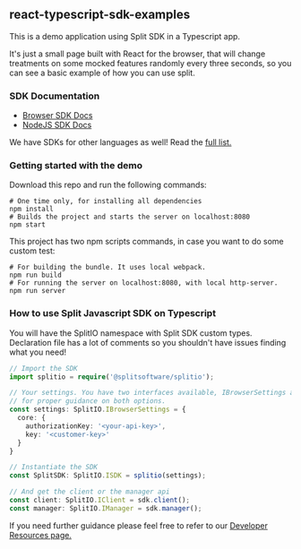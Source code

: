 ## react-typescript-sdk-examples

This is a demo application using Split SDK in a Typescript app.

It's just a small page built with React for the browser, that will change treatments on some mocked features randomly every three seconds, so you can see a basic example of how you can use split.

### SDK Documentation

* [Browser SDK Docs](http://docs.split.io/docs/javascript-sdk-overview)
* [NodeJS SDK Docs](http://docs.split.io/docs/nodejs-sdk-overview)

We have SDKs for other languages as well! Read the [full list.](http://docs.split.io/docs/sdk-overview)

### Getting started with the demo

Download this repo and run the following commands:

```
# One time only, for installing all dependencies
npm install
# Builds the project and starts the server on localhost:8080
npm start
```

This project has two npm scripts commands, in case you want to do some custom test:

```
# For building the bundle. It uses local webpack.
npm run build
# For running the server on localhost:8080, with local http-server.
npm run server
```
### How to use Split Javascript SDK on Typescript

You will have the SplitIO namespace with Split SDK custom types. Declaration file has a lot of comments so you shouldn't have issues finding what you need!

```typescript
// Import the SDK
import splitio = require('@splitsoftware/splitio');

// Your settings. You have two interfaces available, IBrowserSettings and INodeSettings 
// for proper guidance on both options.
const settings: SplitIO.IBrowserSettings = {
  core: {
    authorizationKey: '<your-api-key>',
    key: '<customer-key>'
  }
}

// Instantiate the SDK
const SplitSDK: SplitIO.ISDK = splitio(settings);

// And get the client or the manager api
const client: SplitIO.IClient = sdk.client();
const manager: SplitIO.IManager = sdk.manager();
```

If you need further guidance please feel free to refer to our [Developer Resources page.](http://www.split.io/resources)
